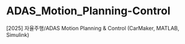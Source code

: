 # ADAS_Motion_Planning-Control
[2025] 자율주행/ADAS Motion Planning &amp; Control (CarMaker, MATLAB, Simulink)
